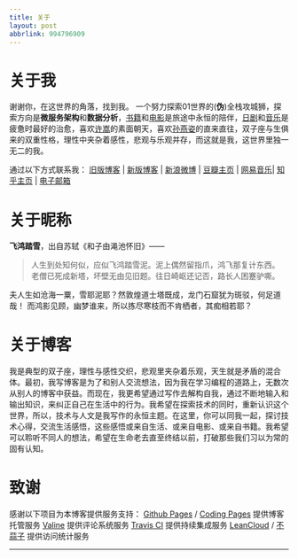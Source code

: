 ```yaml
---
title: 关于
layout: post
abbrlink: 994796909
---
```

# 关于我
谢谢你，在这世界的角落，找到我。
一个努力探索01世界的(**伪**)全栈攻城狮，探索方向是**微服务架构**和**数据分析**，[书籍](https://blog.yuanpei.me/books)和[电影](https://blog.yuanpei.me/movies)是旅途中永恒的陪伴，[日剧](https://music.163.com/#/playlist?id=2999884987)和[音乐](https://blog.yuanpei.me/musics)是疲惫时最好的治愈，喜欢[许嵩](https://music.163.com/#/playlist?id=806720729)的素面朝天，喜欢[孙燕姿](https://music.163.com/#/playlist?id=635672945)的直来直往，双子座与生俱来的双重性格，理性中夹杂着感性，悲观与乐观并存，而这就是我，这世界里独一无二的我。

通过以下方式联系我：
[旧版博客](https://blog.csdn.net/qinyuanpei) | [新版博客](https://blog.yuanpei.me) | [新浪微博](https://weibo.com/1278609231/profile) | [豆瓣主页](https://www.douban.com/people/60029335/) | [网易音乐](https://music.163.com/#/user/home?id=47002864)| [知乎主页](https://www.zhihu.com/people/qinyuanpei/activities) |  [电子邮箱](mailto:qinyuanpei@163.com)


# 关于昵称
**飞鸿踏雪**，出自苏轼《和子由渑池怀旧》——
> 人生到处知何似，应似飞鸿踏雪泥。泥上偶然留指爪，鸿飞那复计东西。
> 老僧已死成新塔，坏壁无由见旧题。往日崎岖还记否，路长人困蹇驴嘶。

夫人生如沧海一粟，雪耶泥耶？然敦煌道士塔既成，龙门石窟犹为斑驳，何足道哉！
而鸿影见顾，幽梦谁来，所以拣尽寒枝而不肯栖者，其痴相若耶？

# 关于博客
我是典型的双子座，理性与感性交织，悲观里夹杂着乐观，天生就是矛盾的混合体。最初，我写博客是为了和别人交流想法，因为我在学习编程的道路上，无数次从别人的博客中获益。而现在，我更希望通过写作去解构自我，通过不断地输入和输出知识，来纠正自己在生活中的行为。我希望在探索技术的同时，重新认识这个世界，所以，技术与人文是我写作的永恒主题。在这里，你可以同我一起，探讨技术心得，交流生活感悟，这些感悟或来自生活、或来自电影、或来自书籍。我希望可以聆听不同人的想法，希望在生命老去直至终结以前，打破那些我们习以为常的固有认知。

# 致谢
感谢以下项目为本博客提供服务支持：
[Github Pages](https://pages.github.com) / [Coding Pages](https://coding.net/help/doc/pages/creating-pages.html) 提供博客托管服务
[Valine](https://valine.js.org/) 提供评论系统服务
[Travis CI](https://travis-ci.org/) 提供持续集成服务
[LeanCloud](https://leancloud.cn/) / [不蒜子](http://busuanzi.ibruce.info/) 提供访问统计服务

****